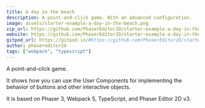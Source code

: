 ```yaml
---
title: A day in the beach
description: A point-and-click game. With an advanced configuration.
image: assets/starter-example-a-day-in-the-beach.png
zip_url: https://github.com/PhaserEditor2D/starter-example-a-day-in-the-beach/archive/refs/tags/v1.0.1.zip
website: https://github.com/PhaserEditor2D/starter-example-a-day-in-the-beach
gitpod_url: https://gitpod.io/#https://github.com/PhaserEditor2D/starter-example-a-day-in-the-beach
author: phasereditor2d
tags: ["webpack", "typescript"]
---
```

A point-and-click game.

It shows how you can use the User Components for implementing the behavior of buttons
and other interactive objects.

It is based on Phaser 3, Webpack 5, TypeScript, and Phaser Editor 2D v3.